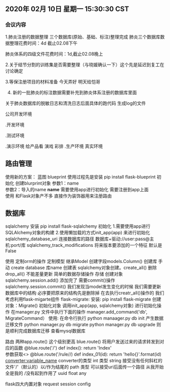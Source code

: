 ## 2020年 02月 10日 星期一 15:30:30 CST 
### 会议内容

1.肺炎注册的数据整理 三个数据库(原始、基础、标注)整理完成
肺炎三个数据库数据整理花费时间：4d 截止02.08下午

肺炎体系的四级文件花费时间：1d,截止02.08晚上

2.关于结节分割的训练集是否需要整理（与晓媛确认一下）这个先是延迟到复工在讨论确定

3.等保注册项目的材料准备 今天弄好 明天给恺哥


4. 新的一批肺炎的标注数据需要补充到肺炎体系注册的数据库里面

关于肺炎数据库的脱敏日志和清洗日志后面具体的跑代码 生成log的文件

公司开发环境

 .开发环境
 
 .测试环境
 
 .演示环境
  给产品看
  演戏 彩排
 .生产环境
    真实环境
    
## 路由管理
 使用新的方案：
 蓝图 blueprint 
 使用过程先是安装
    pip install flask-blueprint
 初始化
    创建blurprint对象
        参数1：name  
        参数2：导入的name __name__
    需要使用app进行初始化
    需要注册到app上面      
 使用
    和Flask对象产不多
    直接作为装饰器用来注册路由
     
## 数据库
 sqlalchemy
 安装
    pip install flask-sqlalchemy
 初始化
    1.需要使用app进行SQLAlchemy对象的构建
        2.使用懒加载的方式init_app(app) 来进行初始化 
    sqlalchemy_database_uri 
        连接数据库的路径
        数据库+驱动://user:pass@主机:port/库
    sqlalchemy_track_modifications
        将来版本要添加的一个特征
        默认是False
             
 使用
    定制orm的操作
    定制模型 继承Model
    创建字段models.Column()
    创建库 手动 create database 库name 
    创建表
        sqlalchemy对象创建。create_all()
        删除 drop_all()
        不能差量更新
    简单的数据存储操作
        存储
            创建对象
            sqlalchemy.session.add()
            添加完了 需要commit()操作
            sqlalchemy.session.commit()
    我们发现当model发生变化的时候 我们需要更新数据库中的结构 必序要把原来的结构先是删除掉
    在去执行creatr_all()操作的 我们考虑利用flask-migarte组件
 flask-migrate:
    安装: pip install flask-migrate
    创建对象：Migrate()
    初始化对象 调用init_app(app, sqlalchemy对象) 进行初始化操作
    在manager.py 文件中执行下面的操作
    manager.add_command('db', MigrateCommand）
    使用: 在命令行执行 python manaager.py db init 产生数据迁移文件
    python manager.py db migrate
    python manager.py db upgrade 
    则是顺利完成数据库迁移 
    查看mysql数据库
     
 路由
    两种app.route() 这个级别更高
     blue.route()
    将用户发送过来的请求转发到对应的函数
    @blue.route('/')
    def index():
        return 'Index'       
    参数获取<>
    @blue.route('/rule/<id>/) 
    def index_01(id):
        return 'hello{}'.format(id)
    <converter:variable_name>
    converter的类型
    int 类型
    string 接受没有任何斜杠的文件'/'（默认的）以/作为结尾的
    path 类型 可以接受uri后面传一个路径 从我开始全是我的 /没有起到作用了
    uuid
    float
    any
    
  flask四大内置对象
  request
  session
  config
                 
 
   




   